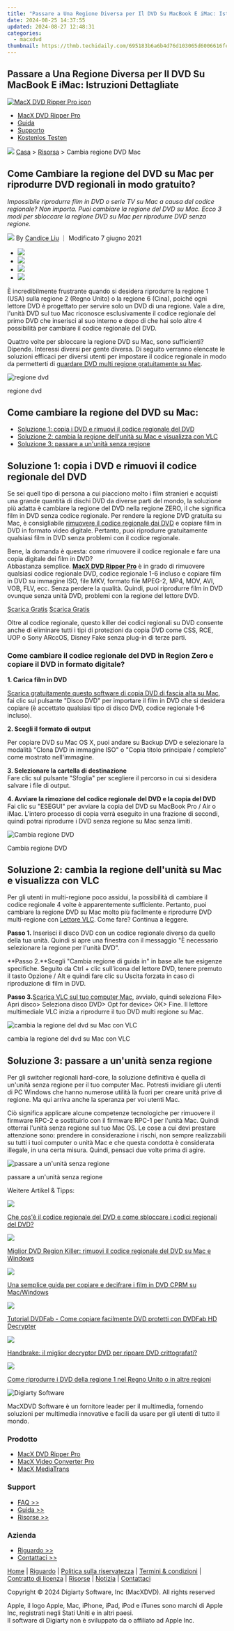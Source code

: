 ```yaml
---
title: "Passare a Una Regione Diversa per Il DVD Su MacBook E iMac: Istruzioni Dettagliate"
date: 2024-08-25 14:37:55
updated: 2024-08-27 12:48:31
categories:
  - macxdvd
thumbnail: https://thmb.techidaily.com/695183b6a6b4d76d103065d6006616fe1a028ff3df2b027aa653bee8bfb31d22.jpg
---
```


## Passare a Una Regione Diversa per Il DVD Su MacBook E iMac: Istruzioni Dettagliate

[![MacX DVD Ripper Pro icon](https://www.macxdvd.com/tutorial-it/../image-style/new-seo/icon12.png)](https://tools.techidaily.com/macxdvd/products/)

* [MacX DVD Ripper Pro](https://tools.techidaily.com/macxdvd/products/)
* [Guida](https://tools.techidaily.com/macxdvd/products/)
* [Supporto](https://tools.techidaily.com/macxdvd/products/)
* [Kostenlos Testen](https://tools.techidaily.com/macxdvd/products/)



![](https://www.macxdvd.com/tutorial-it/../image-style/new-seo/icon7.png) [Casa](https://tools.techidaily.com/macxdvd/products/) \> [Risorsa](https://tools.techidaily.com/macxdvd/products/) \> Cambia regione DVD Mac

## Come Cambiare la regione del DVD su Mac per riprodurre DVD regionali in modo gratuito?



_Impossibile riprodurre film in DVD o serie TV su Mac a causa del codice regionale? Non importa. Puoi cambiare la regione del DVD su Mac. Ecco 3 modi per sbloccare la regione DVD su Mac per riprodurre DVD senza regione._

![](https://www.macxdvd.com/tutorial-it/../image-style/new-seo/icon6.png) By [Candice Liu](https://www.linkedin.com/in/candice-liu-444483a3/) ｜ Modificato 7 giugno 2021 

* [![](https://www.macxdvd.com/tutorial-it/../image-style/new-seo/share-fa.jpg)](https://www.facebook.com/sharer/sharer.php?u=https://www.macxdvd.com/tutorial-it/cambia-regione-dvd-mac.htm)
* [![](https://www.macxdvd.com/tutorial-it/../image-style/new-seo/share-tw.jpg)](https://twitter.com/intent/tweet?url=https://www.macxdvd.com/tutorial-it/cambia-regione-dvd-mac.htm)
* [![](https://www.macxdvd.com/tutorial-it/../image-style/new-seo/share-email.jpg)](https://www.macxdvd.com/tutorial-it/mailto:info@example.com?&subject=&body=https://www.macxdvd.com/tutorial-it/cambia-regione-dvd-mac.htm)
* [![](https://www.macxdvd.com/tutorial-it/../image-style/new-seo/share-in.jpg)](https://www.linkedin.com/shareArticle?mini=true&url=https://www.macxdvd.com/tutorial-it/cambia-regione-dvd-mac.htm&title=&summary=https://www.macxdvd.com/tutorial-it/cambia-regione-dvd-mac.htm&source=)

È incredibilmente frustrante quando si desidera riprodurre la regione 1 (USA) sulla regione 2 (Regno Unito) o la regione 6 (Cina), poiché ogni lettore DVD è progettato per servire solo un DVD di una regione. Vale a dire, l'unità DVD sul tuo Mac riconosce esclusivamente il codice regionale del primo DVD che inserisci al suo interno e dopo di che hai solo altre 4 possibilità per cambiare il codice regionale del DVD.

Quattro volte per sbloccare la regione DVD su Mac, sono sufficienti? Dipende. Interessi diversi per gente diversa. Di seguito verranno elencate le soluzioni efficaci per diversi utenti per impostare il codice regionale in modo da permetterti di [guardare DVD multi regione gratuitamente su Mac](https://tools.techidaily.com/macxdvd/products/).

![regione dvd](https://www.macxdvd.com/tutorial-it/../mac-dvd-video-converter-how-to/article-image/dvd-region-code.png) 

regione dvd

## Come cambiare la regione del DVD su Mac:

* [Soluzione 1: copia i DVD e rimuovi il codice regionale del DVD](https://tools.techidaily.com/macxdvd/products/)
* [Soluzione 2: cambia la regione dell'unità su Mac e visualizza con VLC](https://tools.techidaily.com/macxdvd/products/)
* [Soluzione 3: passare a un'unità senza regione](https://tools.techidaily.com/macxdvd/products/)

## Soluzione 1: copia i DVD e rimuovi il codice regionale del DVD

Se sei quell tipo di persona a cui piacciono molto i film stranieri e acquisti una grande quantità di dischi DVD da diverse parti del mondo, la soluzione più adatta è cambiare la regione del DVD nella regione ZERO, il che significa film in DVD senza codice regionale. Per rendere la regione DVD gratuita su Mac, è consigliabile [rimuovere il codice regionale dai DVD](https://tools.techidaily.com/macxdvd/products/) e copiare film in DVD in formato video digitale. Pertanto, puoi riprodurre gratuitamente qualsiasi film in DVD senza problemi con il codice regionale.

Bene, la domanda è questa: come rimuovere il codice regionale e fare una copia digitale dei film in DVD?  
Abbastanza semplice. [**MacX DVD Ripper Pro**](https://tools.techidaily.com/macxdvd/products/) è in grado di rimuovere qualsiasi codice regionale DVD, codice regionale 1-6 incluso e copiare film in DVD su immagine ISO, file MKV, formato file MPEG-2, MP4, MOV, AVI, VOB, FLV, ecc. Senza perdere la qualità. Quindi, puoi riprodurre film in DVD ovunque senza unità DVD, problemi con la regione del lettore DVD.

[Scarica Gratis](https://tools.techidaily.com/macxdvd/products/) [Scarica Gratis](https://tools.techidaily.com/macxdvd/products/) 

Oltre al codice regionale, questo killer dei codici regionali su DVD consente anche di eliminare tutti i tipi di protezioni da copia DVD come CSS, RCE, UOP o Sony ARccOS, Disney Fake senza plug-in di terze parti.

### Come cambiare il codice regionale del DVD in Region Zero e copiare il DVD in formato digitale?

**1\. Carica film in DVD**

[Scarica gratuitamente questo software di copia DVD di fascia alta su Mac](https://tools.techidaily.com/macxdvd/products/), fai clic sul pulsante "Disco DVD" per importare il film in DVD che si desidera copiare (è accettato qualsiasi tipo di disco DVD, codice regionale 1-6 incluso).

**2\. Scegli il formato di output** 

Per copiare DVD su Mac OS X, puoi andare su Backup DVD e selezionare la modalità "Clona DVD in immagine ISO" o "Copia titolo principale / completo" come mostrato nell'immagine.

**3\. Selezionare la cartella di destinazione**   
 Fare clic sul pulsante "Sfoglia" per scegliere il percorso in cui si desidera salvare i file di output.

**4\. Avviare la rimozione del codice regionale del DVD e la copia del DVD**   
 Fai clic su "ESEGUI" per avviare la copia del DVD su MacBook Pro / Air o iMac. L'intero processo di copia verrà eseguito in una frazione di secondi, quindi potrai riprodurre i DVD senza regione su Mac senza limiti.

![Cambia regione DVD](https://www.macxdvd.com/tutorial-it/../mac-dvd-video-converter-how-to/article-image/zxh-mdrp-061702.jpg) 

Cambia regione DVD

## Soluzione 2: cambia la regione dell'unità su Mac e visualizza con VLC

Per gli utenti in multi-regione poco assidui, la possibilità di cambiare il codice regionale 4 volte è apparentemente sufficiente. Pertanto, puoi cambiare la regione DVD su Mac molto più facilmente e riprodurre DVD multi-regione con [Lettore VLC](https://tools.techidaily.com/macxdvd/products/). Come fare? Continua a leggere.

**Passo 1\.** Inserisci il disco DVD con un codice regionale diverso da quello della tua unità. Quindi si apre una finestra con il messaggio "È necessario selezionare la regione per l'unità DVD".

**Passo 2.**Scegli "Cambia regione di guida in" in base alle tue esigenze specifiche. Seguito da Ctrl + clic sull'icona del lettore DVD, tenere premuto il tasto Opzione / Alt e quindi fare clic su Uscita forzata in caso di riproduzione di film in DVD.

**Passo 3.**[Scarica VLC sul tuo computer Mac](http://www.videolan.org/vlc/download-macosx.html), avvialo, quindi seleziona File> Apri disco> Seleziona disco DVD> Opt for device> OK> Fine. Il lettore multimediale VLC inizia a riprodurre il tuo DVD multi regione su Mac.

![cambia la regione del dvd su Mac con VLC](https://www.macxdvd.com/tutorial-it/../mac-dvd-video-converter-how-to/article-image/region-code-change-mac.jpg) 

cambia la regione del dvd su Mac con VLC

## Soluzione 3: passare a un'unità senza regione

Per gli switcher regionali hard-core, la soluzione definitiva è quella di un'unità senza regione per il tuo computer Mac. Potresti invidiare gli utenti di PC Windows che hanno numerose utilità là fuori per creare unità prive di regione. Ma qui arriva anche la speranza per voi utenti Mac.

 Ciò significa applicare alcune competenze tecnologiche per rimuovere il firmware RPC-2 e sostituirlo con il firmware RPC-1 per l'unità Mac. Quindi otterrai l'unità senza regione sul tuo Mac OS. Le cose a cui devi prestare attenzione sono: prendere in considerazione i rischi, non sempre realizzabili su tutti i tuoi computer o unità Mac e che questa condotta è considerata illegale, in una certa misura. Quindi, pensaci due volte prima di agire.

![passare a un'unità senza regione](https://www.macxdvd.com/tutorial-it/../mac-dvd-video-converter-how-to/article-image/mac-dvd-drive.png) 

passare a un'unità senza regione



Weitere Artikel & Tipps:

![](https://www.macxdvd.com/tutorial-it/../image-style/new-seo/pic7.jpg)

[Che cos'è il codice regionale del DVD e come sbloccare i codici regionali del DVD?](https://tools.techidaily.com/macxdvd/products/) 

![](https://www.macxdvd.com/tutorial-it/../image-style/new-seo/pic6.jpg)

[Miglior DVD Region Killer: rimuovi il codice regionale del DVD su Mac e Windows](https://tools.techidaily.com/macxdvd/products/) 

![](https://www.macxdvd.com/tutorial-it/../image-style/new-seo/pic5.jpg)

[Una semplice guida per copiare e decifrare i film in DVD CPRM su Mac/Windows](https://tools.techidaily.com/macxdvd/products/) 

![](https://www.macxdvd.com/tutorial-it/../image-style/new-seo/pic4.jpg)

[Tutorial DVDFab - Come copiare facilmente DVD protetti con DVDFab HD Decrypter](https://tools.techidaily.com/macxdvd/products/) 

![](https://www.macxdvd.com/tutorial-it/../image-style/new-seo/pic3.jpg)

[Handbrake: il miglior decryptor DVD per rippare DVD crittografati?](https://tools.techidaily.com/macxdvd/products/) 

![](https://www.macxdvd.com/tutorial-it/../image-style/new-seo/pic2.jpg)

[Come riprodurre i DVD della regione 1 nel Regno Unito o in altre regioni](https://tools.techidaily.com/macxdvd/products/) 



![Digiarty Software](https://www.macxdvd.com/tutorial-it/../icon/logo.png) 

MacXDVD Software è un fornitore leader per il multimedia, fornendo soluzioni per multimedia innovative e facili da usare per gli utenti di tutto il mondo.

### Prodotto

* [MacX DVD Ripper Pro](https://tools.techidaily.com/macxdvd/products/)
* [MacX Video Converter Pro](https://tools.techidaily.com/macxdvd/products/)
* [MacX MediaTrans](https://tools.techidaily.com/macxdvd/products/)

### Support

* [FAQ >>](https://tools.techidaily.com/macxdvd/products/)
* [Guida >>](https://tools.techidaily.com/macxdvd/products/)
* [Risorse >>](https://tools.techidaily.com/macxdvd/products/)

### Azienda

* [Riguardo >>](https://tools.techidaily.com/macxdvd/products/)
* [Contattaci >>](https://tools.techidaily.com/macxdvd/products/)



[Home](https://tools.techidaily.com/macxdvd/products/) | [Riguardo](https://tools.techidaily.com/macxdvd/products/) | [Politica sulla riservatezza](https://tools.techidaily.com/macxdvd/products/) | [Termini & condizioni](https://tools.techidaily.com/macxdvd/products/) | [Contratto di licenza](https://tools.techidaily.com/macxdvd/products/) | [Risorse](https://tools.techidaily.com/macxdvd/products/) | [Notizia](https://tools.techidaily.com/macxdvd/products/) | [Contattaci](https://tools.techidaily.com/macxdvd/products/)

Copyright © 2024 Digiarty Software, Inc (MacXDVD). All rights reserved

Apple, il logo Apple, Mac, iPhone, iPad, iPod e iTunes sono marchi di Apple Inc, registrati negli Stati Uniti e in altri paesi.   
Il software di Digiarty non è sviluppato da o affiliato ad Apple Inc.

<ins class="adsbygoogle"
     style="display:block"
     data-ad-format="autorelaxed"
     data-ad-client="ca-pub-7571918770474297"
     data-ad-slot="1223367746"></ins>



<ins class="adsbygoogle"
     style="display:block"
     data-ad-client="ca-pub-7571918770474297"
     data-ad-slot="8358498916"
     data-ad-format="auto"
     data-full-width-responsive="true"></ins>
